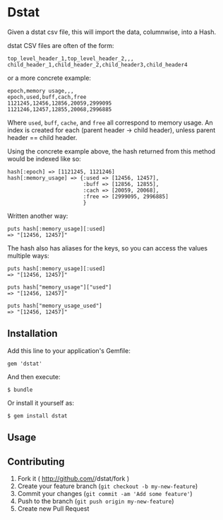 # Dstat

Given a dstat csv file, this will import the data, columnwise, into a Hash.

dstat CSV files are often of the form:

```  
top_level_header_1,top_level_header_2,,,
child_header_1,child_header_2,child_header3,child_header4
```  
   
or a more concrete example:

```  
epoch,memory usage,,,
epoch,used,buff,cach,free
1121245,12456,12856,20059,2999095
1121246,12457,12855,20068,2996885
```

Where `used`, `buff`, `cache`, and `free` all correspond to memory usage. An index is created
for each (parent header -> child header), unless parent header == child header.

Using the concrete example above, the hash returned from this method would be indexed
like so:

```
hash[:epoch] => [1121245, 1121246]
hash[:memory_usage] => {:used => [12456, 12457], 
                        :buff => [12856, 12855], 
                        :cach => [20059, 20068], 
                        :free => [2999095, 2996885]            
                        }
```

Written another way:


```
puts hash[:memory_usage][:used]
=> "[12456, 12457]"
```

The hash also has aliases for the keys, so you can access the values multiple ways:

```
puts hash[:memory_usage][:used]
=> "[12456, 12457]"

puts hash["memory_usage"]["used"]
=> "[12456, 12457]"

puts hash["memory_usage_used"]
=> "[12456, 12457]"
```

## Installation

Add this line to your application's Gemfile:

    gem 'dstat'

And then execute:

    $ bundle

Or install it yourself as:

    $ gem install dstat

## Usage


## Contributing

1. Fork it ( http://github.com/<my-github-username>/dstat/fork )
2. Create your feature branch (`git checkout -b my-new-feature`)
3. Commit your changes (`git commit -am 'Add some feature'`)
4. Push to the branch (`git push origin my-new-feature`)
5. Create new Pull Request

